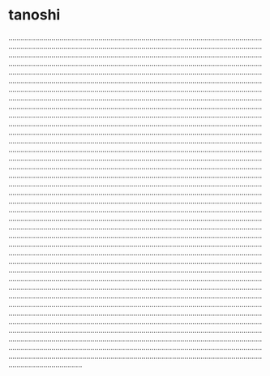 # tanoshi

............................................................................................................................................................................................................................................................................................................................................................................................................................................................................................................................................................................................................................................................................................................................................................................................................................................................................................................................................................................................................................................................................................................................................................................................................................................................................................................................................................................................................................................................................................................................................................................................................................................................................................................................................................................................................................................................................................................................................................................................................................................................................................................................................................................................................................................................................................................................................................................................................................................................................................................................................................................................................................................................................................................................................................................................................................................................................................................................................................................................................................................................................................................................................................................................................................................................................................................................................................................................................................................................................................................................................................................................................................................................................................................................................................................................................................................................................................................................................................................................................................................................................................................................................................................................................................................................................................................................................................................................................................................................................................................................................................................................................................................................................................................................................................................................................................................................................................................................................